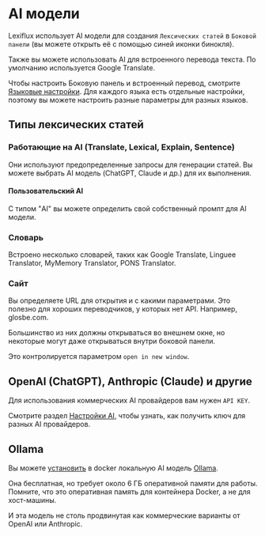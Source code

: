 # AI модели

Lexiflux использует AI модели для создания `Лексических статей` в `Боковой панели`
(вы можете открыть её с помощью синей иконки бинокля).

Также вы можете использовать AI для встроенного перевода текста. По умолчанию
используется Google Translate.

Чтобы настроить Боковую панель и встроенный перевод, смотрите [Языковые настройки](http://localhost:6100/language-preferences/).
Для каждого языка есть отдельные настройки, поэтому вы можете настроить
разные параметры для разных языков.

## Типы лексических статей

### Работающие на AI (Translate, Lexical, Explain, Sentence)
Они используют предопределенные запросы для генерации статей.
Вы можете выбрать AI модель (ChatGPT, Claude и др.) для их выполнения.

#### Пользовательский AI
С типом "AI" вы можете определить свой собственный промпт для AI модели.

### Словарь
Встроено несколько словарей, таких как Google Translate, Linguee Translator, MyMemory Translator, PONS Translator.

### Сайт
Вы определяете URL для открытия и с какими параметрами.
Это полезно для хороших переводчиков, у которых нет API. Например, glosbe.com.

Большинство из них должны открываться во внешнем окне, но некоторые могут даже открываться внутри боковой панели.

Это контролируется параметром `open in new window`.

## OpenAI (ChatGPT), Anthropic (Claude) и другие

Для использования коммерческих AI провайдеров вам нужен `API KEY`.

Смотрите раздел [Настройки AI](http://localhost:6100/ai-settings/), чтобы узнать, как получить ключ для разных AI провайдеров.

## Ollama
Вы можете [установить](docker.md#local-ollama-ai) в docker локальную AI модель [Ollama](https://github.com/jmorganca/ollama).

Она бесплатная, но требует около 6 ГБ оперативной памяти для работы. Помните, что это оперативная память для контейнера Docker, а не для хост-машины.

И эта модель не столь продвинутая как коммерческие варианты от OpenAI или Anthropic.
